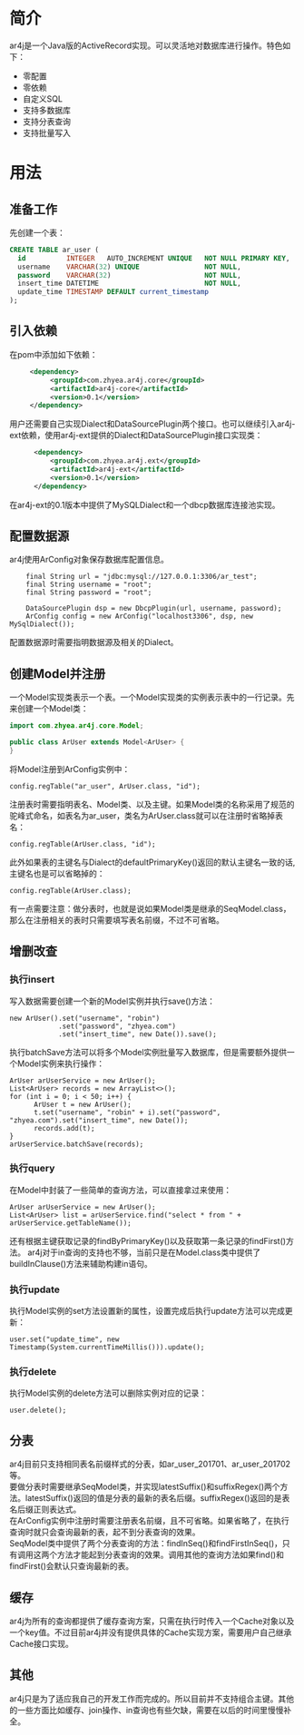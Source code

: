 # 简介
ar4j是一个Java版的ActiveRecord实现。可以灵活地对数据库进行操作。特色如下：
* 零配置
* 零依赖
* 自定义SQL
* 支持多数据库
* 支持分表查询
* 支持批量写入

# 用法
## 准备工作
先创建一个表：
```sql
CREATE TABLE ar_user (
  id          INTEGER   AUTO_INCREMENT UNIQUE   NOT NULL PRIMARY KEY,
  username    VARCHAR(32) UNIQUE                NOT NULL,
  password    VARCHAR(32)                       NOT NULL,
  insert_time DATETIME                          NOT NULL,
  update_time TIMESTAMP DEFAULT current_timestamp
);
```
## 引入依赖
在pom中添加如下依赖：
```xml
     <dependency>
          <groupId>com.zhyea.ar4j.core</groupId>
          <artifactId>ar4j-core</artifactId>
          <version>0.1</version>
     </dependency>
```
用户还需要自己实现Dialect和DataSourcePlugin两个接口。也可以继续引入ar4j-ext依赖，使用ar4j-ext提供的Dialect和DataSourcePlugin接口实现类：
```xml
      <dependency>
          <groupId>com.zhyea.ar4j.ext</groupId>
          <artifactId>ar4j-ext</artifactId>
          <version>0.1</version>
      </dependency>
```
在ar4j-ext的0.1版本中提供了MySQLDialect和一个dbcp数据库连接池实现。
## 配置数据源
ar4j使用ArConfig对象保存数据库配置信息。
```text
    final String url = "jdbc:mysql://127.0.0.1:3306/ar_test";
    final String username = "root";
    final String password = "root";
        
    DataSourcePlugin dsp = new DbcpPlugin(url, username, password);
    ArConfig config = new ArConfig("localhost3306", dsp, new MySqlDialect());
```
配置数据源时需要指明数据源及相关的Dialect。
## 创建Model并注册
一个Model实现类表示一个表。一个Model实现类的实例表示表中的一行记录。先来创建一个Model类：
```java
import com.zhyea.ar4j.core.Model;

public class ArUser extends Model<ArUser> {
}
```
将Model注册到ArConfig实例中：
```text
config.regTable("ar_user", ArUser.class, "id");
```
注册表时需要指明表名、Model类、以及主键。如果Model类的名称采用了规范的驼峰式命名，如表名为ar_user，类名为ArUser.class就可以在注册时省略掉表名：
```text
config.regTable(ArUser.class, "id");
```
此外如果表的主键名与Dialect的defaultPrimaryKey()返回的默认主键名一致的话,主键名也是可以省略掉的：
```text
config.regTable(ArUser.class);
```
有一点需要注意：做分表时，也就是说如果Model类是继承的SeqModel.class，那么在注册相关的表时只需要填写表名前缀，不过不可省略。
## 增删改查
### 执行insert
写入数据需要创建一个新的Model实例并执行save()方法：
```text
new ArUser().set("username", "robin")
            .set("password", "zhyea.com")
            .set("insert_time", new Date()).save();
```
执行batchSave方法可以将多个Model实例批量写入数据库，但是需要额外提供一个Model实例来执行操作：
```text
ArUser arUserService = new ArUser();
List<ArUser> records = new ArrayList<>();
for (int i = 0; i < 50; i++) {
      ArUser t = new ArUser();
      t.set("username", "robin" + i).set("password", "zhyea.com").set("insert_time", new Date());
      records.add(t);
}
arUserService.batchSave(records);
```
### 执行query
在Model中封装了一些简单的查询方法，可以直接拿过来使用：
```text
ArUser arUserService = new ArUser();
List<ArUser> list = arUserService.find("select * from " + arUserService.getTableName());
```
还有根据主键获取记录的findByPrimaryKey()以及获取第一条记录的findFirst()方法。
ar4j对于in查询的支持也不够，当前只是在Model.class类中提供了buildInClause()方法来辅助构建in语句。
### 执行update
执行Model实例的set方法设置新的属性，设置完成后执行update方法可以完成更新：
```text
user.set("update_time", new Timestamp(System.currentTimeMillis())).update();
```
### 执行delete
执行Model实例的delete方法可以删除实例对应的记录：
```text
user.delete();
```
## 分表
ar4j目前只支持相同表名前缀样式的分表，如ar_user_201701、ar_user_201702等。  
要做分表时需要继承SeqModel类，并实现latestSuffix()和suffixRegex()两个方法。latestSuffix()返回的值是分表的最新的表名后缀。suffixRegex()返回的是表名后缀正则表达式。  
在ArConfig实例中注册时需要注册表名前缀，且不可省略。如果省略了，在执行查询时就只会查询最新的表，起不到分表查询的效果。    
SeqModel类中提供了两个分表查询的方法：findInSeq()和findFirstInSeq()，只有调用这两个方法才能起到分表查询的效果。调用其他的查询方法如果find()和findFirst()会默认只查询最新的表。  
## 缓存
ar4j为所有的查询都提供了缓存查询方案，只需在执行时传入一个Cache对象以及一个key值。不过目前ar4j并没有提供具体的Cache实现方案，需要用户自己继承Cache接口实现。
## 其他
ar4j只是为了适应我自己的开发工作而完成的。所以目前并不支持组合主键。其他的一些方面比如缓存、join操作、in查询也有些欠缺，需要在以后的时间里慢慢补全。

